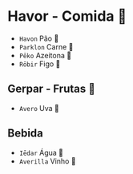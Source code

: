 # Havor - Comida 🌱

-   `Havon` Pão 🌱
-   `Parklon` Carne 🌱
-   `Pēko` Azeitona 🌙
-   `Rōbir` Figo 🌊

## Gerpar - Frutas 🌙

-   `Avero` Uva 🌙

## Bebida

-   `Iēdar` Água 🌊
-   `Averilla` Vinho 🌊
